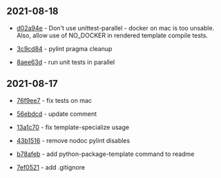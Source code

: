 ## 2021-08-18

- [d02a94e](https://github.com/craigahobbs/python-package-template/commit/d02a94e) - Don't use unittest-parallel - docker on mac is too unsable. Also, allow use of NO_DOCKER in rendered template compile tests.

- [3c9cd84](https://github.com/craigahobbs/python-package-template/commit/3c9cd84) - pylint pragma cleanup

- [8aee63d](https://github.com/craigahobbs/python-package-template/commit/8aee63d) - run unit tests in parallel

## 2021-08-17

- [76f9ee7](https://github.com/craigahobbs/python-package-template/commit/76f9ee7) - fix tests on mac

- [56ebdcd](https://github.com/craigahobbs/python-package-template/commit/56ebdcd) - update comment

- [13a1c70](https://github.com/craigahobbs/python-package-template/commit/13a1c70) - fix template-specialize usage

- [43b1516](https://github.com/craigahobbs/python-package-template/commit/43b1516) - remove nodoc pylint disables

- [b78afeb](https://github.com/craigahobbs/python-package-template/commit/b78afeb) - add python-package-template command to readme

- [7ef0521](https://github.com/craigahobbs/python-package-template/commit/7ef0521) - add .gitignore
